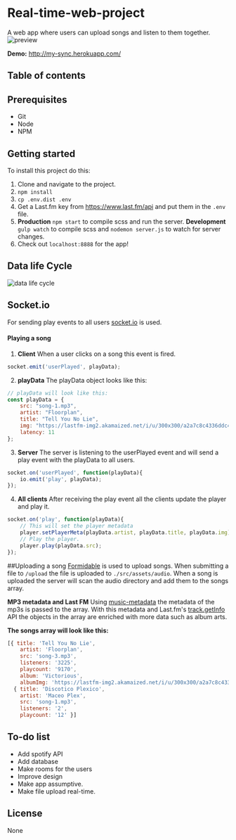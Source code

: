 # Real-time-web-project

A web app where users can upload songs and listen to them together.
![preview](https://d.pr/i/gYNytr+)

**Demo:** http://my-sync.herokuapp.com/

## Table of contents

## Prerequisites
* Git
* Node
* NPM

## Getting started

To install this project do this:

1. Clone and navigate to the project.
2. `npm install`
3. `cp .env.dist .env`
4. Get a Last.fm key from https://www.last.fm/api and put them in the `.env` file.
5. **Production**
   `npm start` to compile scss and run the server.
   **Development**
   `gulp watch` to compile scss and `nodemon server.js` to watch for server changes.
6. Check out `localhost:8888` for the app!

## Data life Cycle
![data life cycle](https://d.pr/i/GWeObS+)

## Socket.io
For sending play events to all users [socket.io](https://socket.io/) is used. 

#### Playing a song
1. **Client**
   When a user clicks on a song this event is fired.

```javascript
socket.emit('userPlayed', playData);
```

2. **playData**
   The playData object looks like this:

```javascript
// playData will look like this:
const playData = {
    src: "song-1.mp3",
    artist: "Floorplan",
    title: "Tell You No Lie",
    img: "https://lastfm-img2.akamaized.net/i/u/300x300/a2a7c8c4336ddc4b57b9966ef0ed4d4e.png",
    latency: 11
};
```

3. **Server**
   The server is listening to the userPlayed event and will send a play event with the playData to all users.

```javascript
socket.on('userPlayed', function(playData){
    io.emit('play', playData);
});
```

4. **All clients**
   After receiving the play event all the clients update the player and play it.

```javascript
socket.on('play', function(playData){
    // This will set the player metadata
    player.setPlayerMeta(playData.artist, playData.title, playData.img);
    // Play the player.
    player.play(playData.src);
});
```


##Uploading a song
[Formidable](https://www.npmjs.com/package/formidable) is used to upload songs. When submitting a file to `/upload` the file is uploaded to `./src/assets/audio`.  When a song is uploaded the server will scan the audio directory and add them to the songs array.

**MP3 metadata and Last FM**
Using [music-metadata](https://www.npmjs.com/package/music-metadata) the metadata of the mp3s is passed to the array. With this metadata and Last.fm's [track.getInfo](https://www.last.fm/api/show/track.getInfo) API the objects in the array are enriched with more data such as album arts.

**The songs array will look like this:**

```javascript
[{ title: 'Tell You No Lie',
    artist: 'Floorplan',
    src: 'song-3.mp3',
    listeners: '3225',
    playcount: '9170',
    album: 'Victorious',
    albumImg: 'https://lastfm-img2.akamaized.net/i/u/300x300/a2a7c8c4336ddc4b57b9966ef0ed4d4e.png' },
  { title: 'Discotico Plexico',
    artist: 'Maceo Plex',
    src: 'song-1.mp3',
    listeners: '2',
    playcount: '12' }]

```

## To-do list
* Add spotify API
* Add database
* Make rooms for the users
* Improve design
* Make app assumptive.
* Make file upload real-time.
  ​

## License
None